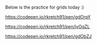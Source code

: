 Below is the practice for grids today :) 

https://codepen.io/rkretch91/pen/gdOrpY

https://codepen.io/rkretch91/pen/jvOqZL

https://codepen.io/rkretch91/pen/gdObZJ

